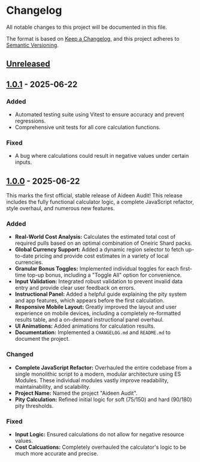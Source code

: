 # Changelog

All notable changes to this project will be documented in this file.

The format is based on [Keep a Changelog](https://keepachangelog.com/en/1.0.0/),
and this project adheres to [Semantic Versioning](https://semver.org/spec/v2.0.0.html).

## [Unreleased]

## [1.0.1] - 2025-06-22

### Added

- Automated testing suite using Vitest to ensure accuracy and prevent regressions.
- Comprehensive unit tests for all core calculation functions.

### Fixed

- A bug where calculations could result in negative values under certain inputs.

## [1.0.0] - 2025-06-22

This marks the first official, stable release of Aideen Audit! This release includes the fully functional calculator logic, a complete JavaScript refactor, style overhaul, and numerous new features.

### Added

- **Real-World Cost Analysis:** Calculates the estimated total cost of required pulls based on an optimal combination of Oneiric Shard packs.
- **Global Currency Support:** Added a dynamic region selector to fetch up-to-date pricing and provide cost estimates in a variety of local currencies.
- **Granular Bonus Toggles:** Implemented individual toggles for each first-time top-up bonus, including a "Toggle All" option for convenience.
- **Input Validation:** Integrated robust validation to prevent invalid data entry and provide clear user feedback on errors.
- **Instructional Panel:** Added a helpful guide explaining the pity system and app features, which appears before the first calculation.
- **Responsive Mobile Layout:** Greatly improved the layout and user experience on mobile devices, including a completely re-formatted results table, and a on-demand instructional panel overhaul.
- **UI Animations:** Added animations for calculation results.
- **Documentation:** Implemented a `CHANGELOG.md` and `README.md` to document the project.

### Changed

- **Complete JavaScript Refactor:** Overhauled the entire codebase from a single monolithic script to a modern, modular architecture using ES Modules. These individual modules vastly improve readability, maintainability, and scalability.
- **Project Name:** Named the project "Aideen Audit".
- **Pity Calculation:** Refined initial logic for soft (75/150) and hard (90/180) pity thresholds.

### Fixed

- **Input Logic:** Ensured calculations do not allow for negative resource values.
- **Cost Calcuations:** Completely overhauled the calculator's logic to be much more accurate and precise. 

[Unreleased]: https://github.com/kitbur/aideen-audit/compare/v1.0.1...HEAD
[1.0.1]: https://github.com/kitbur/aideen-audit/compare/v1.0.0...v1.0.1
[1.0.0]: https://github.com/kitbur/aideen-audit/releases/tag/v1.0.0